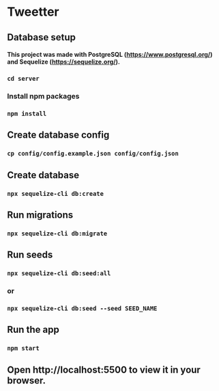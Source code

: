 # Tweetter

## Database setup

#### This project was made with PostgreSQL (https://www.postgresql.org/) and Sequelize (https://sequelize.org/).

### `cd server`

### Install npm packages

### `npm install`

## Create database config

### `cp config/config.example.json config/config.json`

## Create database

### `npx sequelize-cli db:create`

## Run migrations

### `npx sequelize-cli db:migrate`

## Run seeds

### `npx sequelize-cli db:seed:all`

### or

### `npx sequelize-cli db:seed --seed SEED_NAME`

## Run the app

### `npm start`

## Open http://localhost:5500 to view it in your browser.
